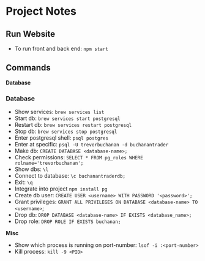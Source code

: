 # Project Notes

## Run Website
* To run front and back end: `npm start`

## Commands
**Database**
### Database

* Show services: `brew services list`
* Start db: `brew services start postgresql`
* Restart db: `brew services restart postgresql`
* Stop db: `brew services stop postgresql`
* Enter postgresql shell: `psql postgres`
* Enter at specific: `psql -U trevorbuchanan -d buchanantrader`
* Make db: `CREATE DATABASE <database-name>;`
* Check permissions: `SELECT * FROM pg_roles WHERE rolname='trevorbuchanan';`
* Show dbs: `\l`
* Connect to database: `\c buchanantraderdb;`
* Exit: `\q`
* Integrate into project `npm install pg`
* Create db user: `CREATE USER <username> WITH PASSWORD '<password>';`
* Grant privileges: `GRANT ALL PRIVILEGES ON DATABASE <database-name> TO <username>`;
* Drop db: `DROP DATABASE <database-name> IF EXISTS <database_name>;`
* Drop role: `DROP ROLE IF EXISTS buchanan;`

**Misc**
* Show which process is running on port-number: `lsof -i :<port-number>`
* Kill process: `kill -9 <PID>`
